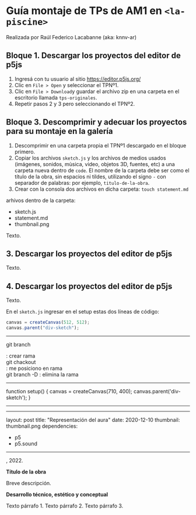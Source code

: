 # Guía montaje de TPs de AM1 en `<la-piscine>`

Realizada por Raúl Federico Lacabanne (aka: knnv-ar)

## Bloque 1. Descargar los proyectos del editor de p5js

1. Ingresá con tu usuario al sitio https://editor.p5js.org/
2. Clic en `File > Open` y seleccionar el TPNº1.
3. Clic en `File > Download`y guardar el archivo zip en una carpeta en el escritorio llamada `tps-originales`.
4. Repetir pasos 2 y 3 pero seleccionando el TPNº2.

## Bloque 3. Descomprimir y adecuar los proyectos para su montaje en la galería

1. Descomprimir en una carpeta propia el TPNº1 descargado en el bloque primero.
2. Copiar los archivos `sketch.js` y los archivos de medios usados (imágenes, sonidos, mùsica, video, objetos 3D, fuentes, etc) a una carpeta nueva dentro de `code`. El nombre de la carpeta debe ser como el título de la obra, sin espacios ni tildes, utilizando el signo `-` con separador de palabras: por ejemplo, `titulo-de-la-obra`.
3. Crear con la consola dos archivos en dicha carpeta: `touch statement.md` 


arhivos dentro de la carpeta:

- sketch.js
- statement.md
- thumbnail.png

Texto.

## 3. Descargar los proyectos del editor de p5js

Texto.

## 4. Descargar los proyectos del editor de p5js

Texto.

En el `sketch.js` ingresar en el setup estas dos líneas de código:

```js
canvas = createCanvas(512, 512);
canvas.parent("div-sketch");
```

---

git branch <main>: crear rama <main>
git chackout <main>: me posiciono en rama <main>
git branch -D <master>: elimina la rama <master>

---

function setup() {
  canvas = createCanvas(710, 400);
  canvas.parent('div-sketch');
}

-----------------------------------------------------------------

---
layout: post
title: "Representación del aura"
date: 2020-12-10
thumbnail: thumbnail.png
dependencies:
  - p5
  - p5.sound
---

<div id="div-sketch">
    <script type="text/javascript" src="sketch.js"></script>
</div>

<Nombre-y-Apellido-Autor-a>, 2022.

**Título de la obra**

Breve descripción.

**Desarrollo técnico, estético y conceptual**

Texto párrafo 1.
Texto párrafo 2.
Texto párrafo 3.





